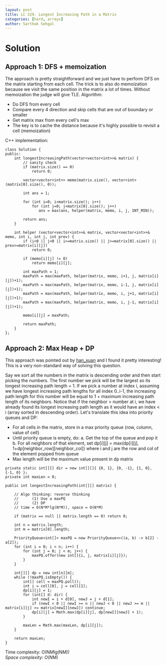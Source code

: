 ```yaml
---
layout: post
title: LC 329. Longest Increasing Path in a Matrix
categories: [hard, arrays]
author: Sarthak Sehgal
---
```

# Solution
## Approach 1: DFS + memoization
The approach is pretty straightforward and we just have to perform DFS on the matrix starting from each cell. The trick is to also do memoization because we visit the same position in the matrix a lot of times. Without memoization the judge will give TLE. Algorithm:
- Do DFS from every cell
- Compare every 4 direction and skip cells that are out of boundary or smaller
- Get matrix max from every cell's max
- The key is to cache the distance because it's highly possible to revisit a cell (memoization)

C++ implementation:
```
class Solution {
public:
    int longestIncreasingPath(vector<vector<int>>& matrix) {
        // sanity check
        if (matrix.size() == 0)
            return 0;
        
        vector<vector<int>> memo(matrix.size(), vector<int>(matrix[0].size(), 0));
        
        int ans = 1;
        
        for (int i=0; i<matrix.size(); i++)
            for (int j=0; j<matrix[0].size(); j++)
               ans = max(ans, helper(matrix, memo, i, j, INT_MIN));
        
        return ans;
    }
    
    int helper (vector<vector<int>>& matrix, vector<vector<int>>& memo, int i, int j, int prev) {
        if (i<0 || j<0 || i>=matrix.size() || j>=matrix[0].size() || prev>=matrix[i][j])
            return 0;
        
        if (memo[i][j] != 0)
            return memo[i][j];
        
        int maxPath = 1;
        maxPath = max(maxPath, helper(matrix, memo, i+1, j, matrix[i][j])+1);
        maxPath = max(maxPath, helper(matrix, memo, i-1, j, matrix[i][j])+1);
        maxPath = max(maxPath, helper(matrix, memo, i, j+1, matrix[i][j])+1);
        maxPath = max(maxPath, helper(matrix, memo, i, j-1, matrix[i][j])+1);
        
        memo[i][j] = maxPath;
        
        return maxPath;
    }
};
```

## Approach 2: Max Heap + DP
This approach was pointed out by [han_xuan](https://leetcode.com/problems/longest-increasing-path-in-a-matrix/discuss/78308/15ms-Concise-Java-Solution/82964) and I found it pretty interesting! This is a very non-standard way of solving this question.

Say we sort all the numbers in the matrix is descending order and then start picking the numbers. The first number we pick will be the largest so its longest increasing path length = 1. If we pick a number at index i, assuming we have longest increasing path lengths for all index 0..i-1, the increasing path length for this number will be equal to 1 + maximum increasing path length of its neighbors. Notice that if the neighbor > number at i, we have already found its longest increasing path length as it would have an index < i (array sorted in descending order). Let's translate this idea into priority queues and DP:
- For all cells in the matrix, store in a max priority queue {row, column, value of cell}
- Until priority queue is empty, do:
    a. Get the top of the queue and pop it
    b. For all neighbors of that element, set dp[i][j] = max(dp[i][j], 1+dp[neighbor_row][neighbor_col]) where i and j are the row and col of the element popped from queue
- Max length will be the maximum value present in dp matrix

```
private static int[][] dir = new int[][]{ {0, 1}, {0, -1}, {1, 0}, {-1, 0} };
private int maxLen = 0;

public int longestIncreasingPath(int[][] matrix) {
    
    // Algo thinking: reverse thinking
    //      (1) Use a maxPQ
    //      (2) DP
    // time = O(N*M*lg(N*M)), space = O(N*M)
    
    if (matrix == null || matrix.length == 0) return 0;
    
    int n = matrix.length;
    int m = matrix[0].length;
    
    PriorityQueue<int[]> maxPQ = new PriorityQueue<>((a, b) -> b[2] - a[2]);
    for (int i = 0; i < n; i++) {
        for (int j = 0; j < m; j++) {
            maxPQ.offer(new int[]{i, j, matrix[i][j]});
        }
    }
    
    int[][] dp = new int[n][m];
    while (!maxPQ.isEmpty()) {
        int[] cell = maxPQ.poll();
        int i = cell[0], j = cell[1];
        dp[i][j] = 1;
        for (int[] d: dir) {
            int newI = i + d[0], newJ = j + d[1];
            if (newI < 0 || newI >= n || newJ < 0 || newJ >= m || matrix[i][j] >= matrix[newI][newJ]) continue;
            dp[i][j] = Math.max(dp[i][j], dp[newI][newJ] + 1);
        }
        
        maxLen = Math.max(maxLen, dp[i][j]);
    }
    
    return maxLen;
}
```
Time complexity: O(N*M*lg(N*M))  
Space complexity: O(N*M)